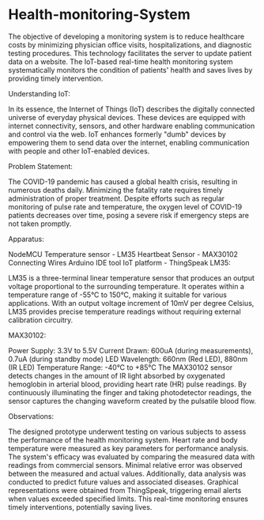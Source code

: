 # Health-monitoring-System

The objective of developing a monitoring system is to reduce healthcare costs by minimizing physician office visits, hospitalizations, and diagnostic testing procedures. This technology facilitates the server to update patient data on a website. The IoT-based real-time health monitoring system systematically monitors the condition of patients' health and saves lives by providing timely intervention.

Understanding IoT:

In its essence, the Internet of Things (IoT) describes the digitally connected universe of everyday physical devices. These devices are equipped with internet connectivity, sensors, and other hardware enabling communication and control via the web. IoT enhances formerly "dumb" devices by empowering them to send data over the internet, enabling communication with people and other IoT-enabled devices.

Problem Statement:

The COVID-19 pandemic has caused a global health crisis, resulting in numerous deaths daily. Minimizing the fatality rate requires timely administration of proper treatment. Despite efforts such as regular monitoring of pulse rate and temperature, the oxygen level of COVID-19 patients decreases over time, posing a severe risk if emergency steps are not taken promptly.

Apparatus:

NodeMCU
Temperature sensor - LM35
Heartbeat Sensor - MAX30102
Connecting Wires
Arduino IDE tool
IoT platform - ThingSpeak
LM35:

LM35 is a three-terminal linear temperature sensor that produces an output voltage proportional to the surrounding temperature. It operates within a temperature range of -55°C to 150°C, making it suitable for various applications. With an output voltage increment of 10mV per degree Celsius, LM35 provides precise temperature readings without requiring external calibration circuitry.

MAX30102:

Power Supply: 3.3V to 5.5V
Current Drawn: 600uA (during measurements), 0.7uA (during standby mode)
LED Wavelength: 660nm (Red LED), 880nm (IR LED)
Temperature Range: -40°C to +85°C
The MAX30102 sensor detects changes in the amount of IR light absorbed by oxygenated hemoglobin in arterial blood, providing heart rate (HR) pulse readings. By continuously illuminating the finger and taking photodetector readings, the sensor captures the changing waveform created by the pulsatile blood flow.

Observations:

The designed prototype underwent testing on various subjects to assess the performance of the health monitoring system. Heart rate and body temperature were measured as key parameters for performance analysis. The system's efficacy was evaluated by comparing the measured data with readings from commercial sensors. Minimal relative error was observed between the measured and actual values. Additionally, data analysis was conducted to predict future values and associated diseases. Graphical representations were obtained from ThingSpeak, triggering email alerts when values exceeded specified limits. This real-time monitoring ensures timely interventions, potentially saving lives.
